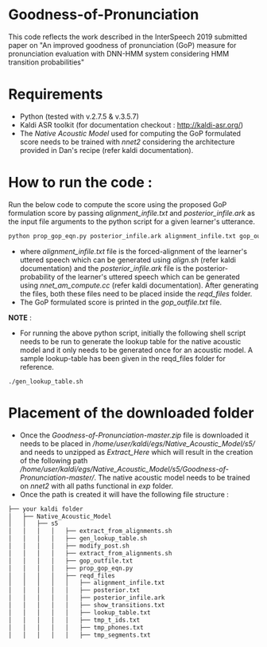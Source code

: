 # Goodness-of-Pronunciation
This code reflects the work described in the InterSpeech 2019 submitted paper on "An improved goodness of pronunciation (GoP) measure for pronunciation evaluation with DNN-HMM system considering HMM transition probabilities"

# Requirements
* Python (tested with v.2.7.5 & v.3.5.7)
* Kaldi ASR toolkit (for documentation checkout : http://kaldi-asr.org/)
* The _Native Acoustic Model_ used for computing the GoP formulated score needs to be trained with _nnet2_ considering the architecture provided in Dan's recipe (refer kaldi documentation).

# How to run the code : 
Run the below code to compute the score using the proposed GoP formulation score by passing _alignment_infile.txt_ and _posterior_infile.ark_ as the input file arguments to the python script for a given learner's utterance. 
```python
python prop_gop_eqn.py posterior_infile.ark alignment_infile.txt gop_outfile.txt
```
* where _alignment_infile.txt_ file is the forced-alignment of the learner's uttered speech which can be generated using _align.sh_ (refer kaldi documentation) and the _posterior_infile.ark_ file is the posterior-probability of the learner's uttered speech which can be generated using _nnet_am_compute.cc_ (refer kaldi documentation). After generating the files, both these files need to be placed inside the _reqd_files_ folder.
* The GoP formulated score is printed in the _gop_outfile.txt_ file.

**NOTE** :
* For running the above python script, initially the following shell script needs to be run to generate the lookup table for the native acoustic model and it only needs to be generated once for an acoustic model. A sample lookup-table has been given in the reqd_files folder for reference.
```shell
./gen_lookup_table.sh
```


# Placement of the downloaded folder
* Once the _Goodness-of-Pronunciation-master.zip_ file is downloaded it needs to be placed in _/home/user/kaldi/egs/Native_Acoustic_Model/s5/_ and needs to unzipped as _Extract_Here_ which will result in the creation of the following path _/home/user/kaldi/egs/Native_Acoustic_Model/s5/Goodness-of-Pronunciation-master/_. The native acoustic model needs to be trained on _nnet2_ with all paths functional in _exp_ folder.
* Once the path is created it will have the following file structure :
```bash
├── your kaldi folder
│   ├── Native_Acoustic_Model
│   │   ├── s5
│   │   │   │   ├── extract_from_alignments.sh
│   │   │   │   ├── gen_lookup_table.sh
│   │   │   │   ├── modify_post.sh
│   │   │   │   ├── extract_from_alignments.sh
│   │   │   │   ├── gop_outfile.txt
│   │   │   │   ├── prop_gop_eqn.py
│   │   │   │   ├── reqd_files
│   │   │   │   │   ├── alignment_infile.txt
│   │   │   │   │   ├── posterior.txt
│   │   │   │   │   ├── posterior_infile.ark
│   │   │   │   │   ├── show_transitions.txt
│   │   │   │   │   ├── lookup_table.txt
│   │   │   │   │   ├── tmp_t_ids.txt
│   │   │   │   │   ├── tmp_phones.txt
│   │   │   │   │   ├── tmp_segments.txt
```

